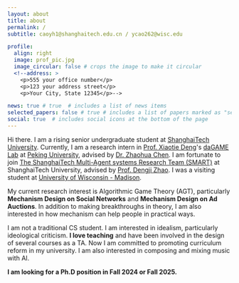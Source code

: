 ```yaml
---
layout: about
title: about
permalink: /
subtitle: caoyh1@shanghaitech.edu.cn / ycao262@wisc.edu

profile:
  align: right
  image: prof_pic.jpg
  image_circular: false # crops the image to make it circular
  <!--address: >
    <p>555 your office number</p>
    <p>123 your address street</p>
    <p>Your City, State 12345</p>-->

news: true # true  # includes a list of news items
selected_papers: false # true # includes a list of papers marked as "selected={true}"
social: true  # includes social icons at the bottom of the page
---
```


Hi there. I am a rising senior undergraduate student at [ShanghaiTech University](https://www.shanghaitech.edu.cn/eng/). Currently, I am a research intern in [Prof. Xiaotie Deng](https://cfcs.pku.edu.cn/english/people/faculty/xiaotiedeng/index.htm)'s [daGAME Lab](https://cfcs.pku.edu.cn/english/research/researchlabs/237314.htm) at [Peking University](https://english.pku.edu.cn/), advised by [Dr. Zhaohua Chen](https://daleczh.github.io/). I am fortunate to join [The ShanghaiTech Multi-Agent systems Research Team (SMART)](http://dengji-zhao.net/smart/index.html) at ShanghaiTech University, advised by [Prof. Dengji Zhao](http://dengji-zhao.net/). I was a visiting student at [University of Wisconsin - Madison](https://www.wisc.edu/).

My current research interest is Algorithmic Game Theory (AGT), particularly **Mechanism Design on Social Networks** and **Mechanism Design on Ad Auctions**. In addition to making breakthroughs in theory, I am also interested in how mechanism can help people in practical ways. 

I am not a traditional CS student. I am interested in idealism, particularly ideological criticism. **I love teaching** and have been involved in the design of several courses as a TA. Now I am committed to promoting curriculum reform in my university. I am also interested in composing and mixing music with AI.

**I am looking for a Ph.D position in Fall 2024 or Fall 2025.**

<!--Write your biography here. Tell the world about yourself. Link to your favorite [subreddit](http://reddit.com). You can put a picture in, too. The code is already in, just name your picture `prof_pic.jpg` and put it in the `img/` folder.

Put your address / P.O. box / other info right below your picture. You can also disable any these elements by editing `profile` property of the YAML header of your `_pages/about.md`. Edit `_bibliography/papers.bib` and Jekyll will render your [publications page](/al-folio/publications/) automatically.

Link to your social media connections, too. This theme is set up to use [Font Awesome icons](http://fortawesome.github.io/Font-Awesome/) and [Academicons](https://jpswalsh.github.io/academicons/), like the ones below. Add your Facebook, Twitter, LinkedIn, Google Scholar, or just disable all of them.-->

